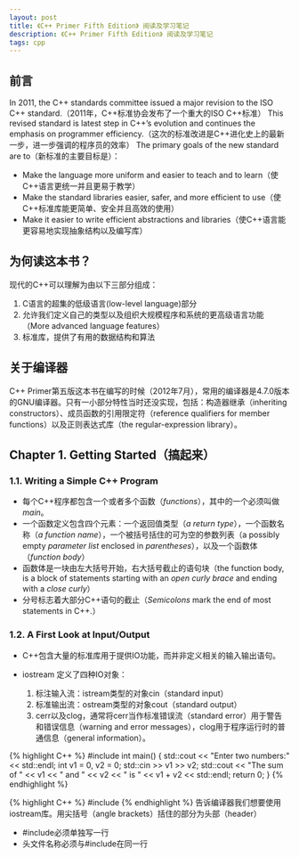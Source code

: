 ```yaml
---
layout: post
title: 《C++ Primer Fifth Edition》 阅读及学习笔记
description: 《C++ Primer Fifth Edition》 阅读及学习笔记
tags: cpp
---
```


## 前言

In 2011, the C++ standards committee issued a major revision to the ISO C++ standard.（2011年，C++标准协会发布了一个重大的ISO C++标准）
This revised standard is latest step in C++’s evolution and continues the emphasis on programmer efficiency.（这次的标准改进是C++进化史上的最新一步，进一步强调的程序员的效率）
The primary goals of the new standard are to（新标准的主要目标是）：

 * Make the language more uniform and easier to teach and to learn（使C++语言更统一并且更易于教学）  
 * Make the standard libraries easier, safer, and more efficient to use（使C++标准库能更简单、安全并且高效的使用）  
 * Make it easier to write efficient abstractions and libraries（使C++语言能更容易地实现抽象结构以及编写库）

## 为何读这本书？

现代的C++可以理解为由以下三部分组成：  

 1. C语言的超集的低级语言(low-level language)部分  
 2. 允许我们定义自己的类型以及组织大规模程序和系统的更高级语言功能（More advanced language features）  
 3. 标准库，提供了有用的数据结构和算法  

## 关于编译器
C++ Primer第五版这本书在编写的时候（2012年7月），常用的编译器是4.7.0版本的GNU编译器。只有一小部分特性当时还没实现，包括：构造器继承（inheriting constructors）、成员函数的引用限定符（reference qualifiers for member functions）以及正则表达式库（the regular-expression library）。

## Chapter 1. Getting Started（搞起来）

### 1.1. Writing a Simple C++ Program

 * 每个C++程序都包含一个或者多个函数（*functions*），其中的一个必须叫做*main*。
 * 一个函数定义包含四个元素：一个返回值类型（*a return type*），一个函数名称（*a function name*），一个被括号括住的可为空的参数列表（a possibly empty *parameter list* enclosed in *parentheses*），以及一个函数体（*function body*）
 * 函数体是一块由左大括号开始，右大括号截止的语句块（the function body, is a block of statements
starting with an *open curly brace* and ending with a *close curly*）
 * 分号标志着大部分C++语句的截止（*Semicolons* mark the end of most statements in C++.）

### 1.2. A First Look at Input/Output

 * C++包含大量的标准库用于提供IO功能，而并非定义相关的输入输出语句。
 * iostream 定义了四种IO对象：  

 	1. 标注输入流：istream类型的对象cin（standard input）  
 	2. 标准输出流：ostream类型的对象cout（standard output）  
 	3. cerr以及clog，通常将cerr当作标准错误流（standard error）用于警告和错误信息（warning and error messages），clog用于程序运行时的普通信息（general information）。  


{% highlight C++ %}
#include <iostream>
int main()
{
	std::cout << "Enter two numbers:" << std::endl;
	int v1 = 0, v2 = 0;
	std::cin >> v1 >> v2;
	std::cout << "The sum of " << v1 << " and " << v2
	<< " is " << v1 + v2 << std::endl;
	return 0;
}
{% endhighlight %}

{% highlight C++ %} #include <iostream> {% endhighlight %} 告诉编译器我们想要使用iostream库。用尖括号（angle brackets）括住的部分为头部（header）

 * #include必须单独写一行
 * 头文件名称必须与#include在同一行